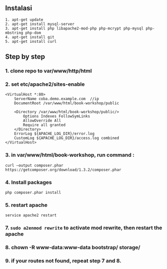 ## Instalasi
    1. apt-get update
    2. apt-get install mysql-server
    3. apt-get install php libapache2-mod-php php-mcrypt php-mysql php-mbstring php-dom
    4. apt-get install git
    5. apt-get install curl
    

## Step by step
### 1. clone repo to var/www/http/html
### 2. set etc/apache2/sites-enable
```
<VirtualHost *:80>
    ServerName coba.demo.example.com  //ip
    DocumentRoot /var/www/html/book-workshop/public
    
    <Directory /var/www/html/book-workshop/public/>
        Options Indexes FollowSymLinks
        AllowOverride All
        Require all granted
    </Directory>
    ErrorLog ${APACHE_LOG_DIR}/error.log
    CustomLog ${APACHE_LOG_DIR}/access.log combined
</VirtualHost>
  ```
  
### 3. in var/www/html/book-workshop, run command : 
    curl —output composer.phar https://getcomposer.org/download/1.3.2/composer.phar
    
### 4. Install packages
    php composer.phar install
### 5. restart apache
    service apache2 restart

### 7. `sudo a2enmod rewrite` to activate mod rewrite, then restart the apache

### 8. chown -R www-data:www-data bootstrap/ storage/

### 9. if your routes not found, repeat step 7 and 8.
